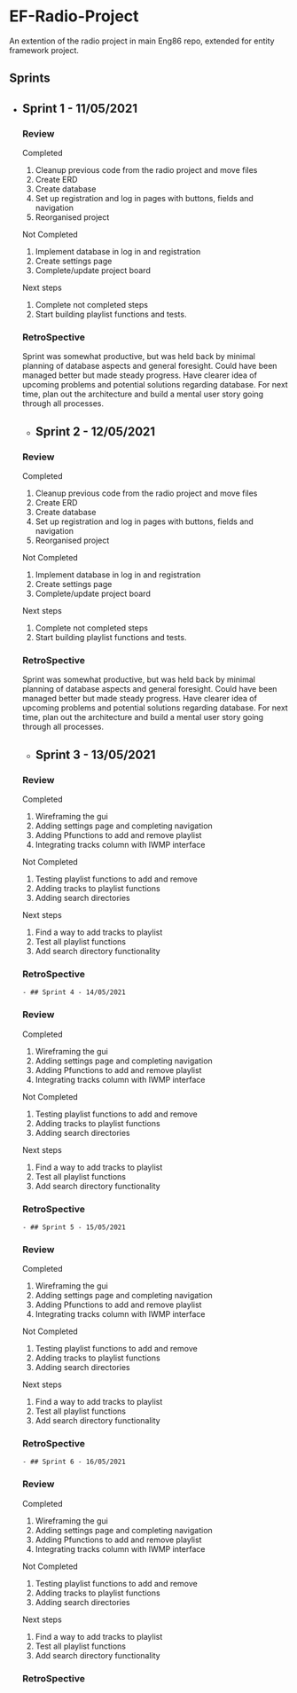 # EF-Radio-Project
An extention of the radio project in main Eng86 repo, extended for entity framework project.






## Sprints

- ## Sprint 1 - 11/05/2021
  ### Review 
  
  Completed
  1. Cleanup previous code from the radio project and move files
  2. Create ERD
  3. Create database
  4. Set up registration and log in pages with buttons, fields and navigation
  5. Reorganised project
  
  Not Completed
  1. Implement database in log in and registration
  2. Create settings page
  3. Complete/update project board

  Next steps
  1. Complete not completed steps 
  2. Start building playlist functions and tests.
  
  ### RetroSpective
  <p>
  Sprint was somewhat productive, but was held back by minimal planning of database aspects and general foresight. Could have been managed better but made steady progress. Have clearer idea of upcoming problems and potential solutions regarding database. For next time, plan out the architecture and build a mental user story going through all processes.
  </p>
  
  
  - ## Sprint 2 - 12/05/2021
  ### Review 
  
  Completed
  1. Cleanup previous code from the radio project and move files
  2. Create ERD
  3. Create database
  4. Set up registration and log in pages with buttons, fields and navigation
  5. Reorganised project
  
  Not Completed
  1. Implement database in log in and registration
  2. Create settings page
  3. Complete/update project board

  Next steps
  1. Complete not completed steps 
  2. Start building playlist functions and tests.
  
  ### RetroSpective
  <p>
  Sprint was somewhat productive, but was held back by minimal planning of database aspects and general foresight. Could have been managed better but made steady progress. Have clearer idea of upcoming problems and potential solutions regarding database. For next time, plan out the architecture and build a mental user story going through all processes.
  </p>
  
    - ## Sprint 3 - 13/05/2021
  ### Review 
  
  Completed
  1. Wireframing the gui
  2. Adding settings page and completing navigation
  3. Adding Pfunctions to add and remove playlist
  4. Integrating tracks column with IWMP interface
  
  Not Completed
  1. Testing playlist functions to add and remove
  2. Adding tracks to playlist functions
  3. Adding search directories

  Next steps
  1. Find a way to add tracks to playlist
  2. Test all playlist functions
  3. Add search directory functionality
  
  ### RetroSpective
  <p>
  
  </p>
  
      - ## Sprint 4 - 14/05/2021
  ### Review 
  
  Completed
  1. Wireframing the gui
  2. Adding settings page and completing navigation
  3. Adding Pfunctions to add and remove playlist
  4. Integrating tracks column with IWMP interface
  
  Not Completed
  1. Testing playlist functions to add and remove
  2. Adding tracks to playlist functions
  3. Adding search directories

  Next steps
  1. Find a way to add tracks to playlist
  2. Test all playlist functions
  3. Add search directory functionality
  
  ### RetroSpective
  <p>
  
  </p>
  
      - ## Sprint 5 - 15/05/2021
  ### Review 
  
  Completed
  1. Wireframing the gui
  2. Adding settings page and completing navigation
  3. Adding Pfunctions to add and remove playlist
  4. Integrating tracks column with IWMP interface
  
  Not Completed
  1. Testing playlist functions to add and remove
  2. Adding tracks to playlist functions
  3. Adding search directories

  Next steps
  1. Find a way to add tracks to playlist
  2. Test all playlist functions
  3. Add search directory functionality
  
  ### RetroSpective
  <p>
  
  </p>
  
      - ## Sprint 6 - 16/05/2021
  ### Review 
  
  Completed
  1. Wireframing the gui
  2. Adding settings page and completing navigation
  3. Adding Pfunctions to add and remove playlist
  4. Integrating tracks column with IWMP interface
  
  Not Completed
  1. Testing playlist functions to add and remove
  2. Adding tracks to playlist functions
  3. Adding search directories

  Next steps
  1. Find a way to add tracks to playlist
  2. Test all playlist functions
  3. Add search directory functionality
  
  ### RetroSpective
  <p>
  
  </p>
  
  
  
  

